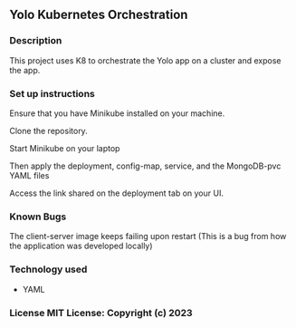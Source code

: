 ## Yolo Kubernetes Orchestration  

### Description

This project uses K8 to orchestrate the Yolo app on a cluster and expose the app.

### Set up instructions

Ensure that you have Minikube installed on your machine.

Clone the repository.

Start Minikube on your laptop

Then apply the deployment, config-map, service, and the MongoDB-pvc YAML files

Access the link shared on the deployment tab on your UI.

### Known Bugs

The client-server image keeps failing upon restart (This is a bug from how the application was developed locally)

### Technology used

- YAML

### License MIT License: Copyright (c) 2023
